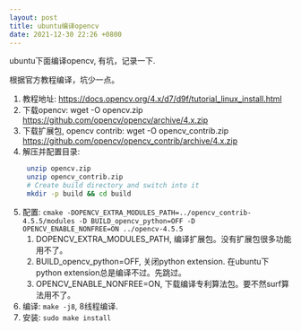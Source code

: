 ```yaml
---
layout: post
title: ubuntu编译opencv
date: 2021-12-30 22:26 +0800
---
```

ubuntu下面编译opencv, 有坑，记录一下.

根据官方教程编译，坑少一点。
1. 教程地址: https://docs.opencv.org/4.x/d7/d9f/tutorial_linux_install.html
2. 下载opencv: wget -O opencv.zip https://github.com/opencv/opencv/archive/4.x.zip
3. 下载扩展包, opencv contrib: wget -O opencv_contrib.zip https://github.com/opencv/opencv_contrib/archive/4.x.zip
4. 解压并配置目录:
   ~~~sh
   	unzip opencv.zip
	unzip opencv_contrib.zip
	# Create build directory and switch into it
	mkdir -p build && cd build
   ~~~
5. 配置: `cmake -DOPENCV_EXTRA_MODULES_PATH=../opencv_contrib-4.5.5/modules -D BUILD_opencv_python=OFF -D OPENCV_ENABLE_NONFREE=ON ../opencv-4.5.5`
   1. DOPENCV_EXTRA_MODULES_PATH, 编译扩展包。没有扩展包很多功能用不了。
   2. BUILD_opencv_python=OFF, 关闭python extension. 在ubuntu下python extension总是编译不过。先跳过。
   3. OPENCV_ENABLE_NONFREE=ON, 下载编译专利算法包。要不然surf算法用不了。
6. 编译: `make -j8`, 8线程编译.
3. 安装: `sudo make install`
